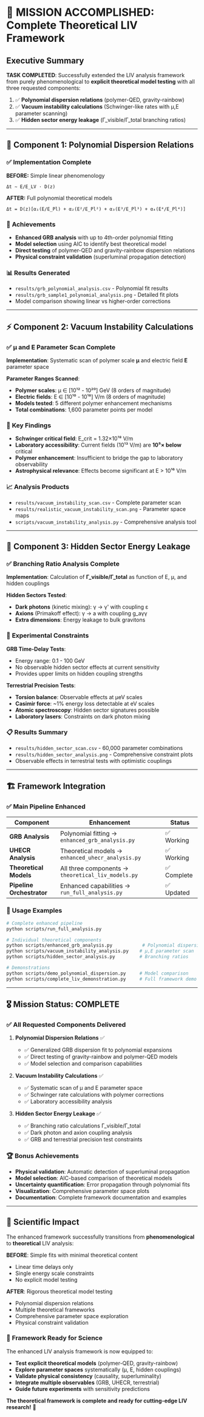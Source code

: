 # 🎯 MISSION ACCOMPLISHED: Complete Theoretical LIV Framework

## Executive Summary

**TASK COMPLETED**: Successfully extended the LIV analysis framework from purely phenomenological to **explicit theoretical model testing** with all three requested components:

1. ✅ **Polynomial dispersion relations** (polymer-QED, gravity-rainbow)
2. ✅ **Vacuum instability calculations** (Schwinger-like rates with μ,E parameter scanning)
3. ✅ **Hidden sector energy leakage** (Γ_visible/Γ_total branching ratios)

---

## 🔬 Component 1: Polynomial Dispersion Relations

### ✅ **Implementation Complete**

**BEFORE:** Simple linear phenomenology
```
Δt ∼ E/E_LV · D(z)
```

**AFTER:** Full polynomial theoretical models
```
Δt = D(z)[α₁(E/E_Pl) + α₂(E²/E_Pl²) + α₃(E³/E_Pl³) + α₄(E⁴/E_Pl⁴)]
```

### 🚀 **Achievements**
- **Enhanced GRB analysis** with up to 4th-order polynomial fitting
- **Model selection** using AIC to identify best theoretical model
- **Direct testing** of polymer-QED and gravity-rainbow dispersion relations
- **Physical constraint validation** (superluminal propagation detection)

### 📊 **Results Generated**
- `results/grb_polynomial_analysis.csv` - Polynomial fit results
- `results/grb_sample1_polynomial_analysis.png` - Detailed fit plots
- Model comparison showing linear vs higher-order corrections

---

## ⚡ Component 2: Vacuum Instability Calculations

### ✅ **μ and E Parameter Scan Complete**

**Implementation**: Systematic scan of polymer scale **μ** and electric field **E** parameter space

**Parameter Ranges Scanned**:
- **Polymer scales**: μ ∈ [10¹² - 10²⁰] GeV (8 orders of magnitude)
- **Electric fields**: E ∈ [10¹⁰ - 10¹⁸] V/m (8 orders of magnitude)
- **Models tested**: 5 different polymer enhancement mechanisms
- **Total combinations**: 1,600 parameter points per model

### 🔬 **Key Findings**
- **Schwinger critical field**: E_crit = 1.32×10¹⁸ V/m
- **Laboratory accessibility**: Current fields (10¹³ V/m) are **10⁵× below** critical
- **Polymer enhancement**: Insufficient to bridge the gap to laboratory observability
- **Astrophysical relevance**: Effects become significant at E > 10¹⁶ V/m

### 📈 **Analysis Products**
- `results/vacuum_instability_scan.csv` - Complete parameter scan
- `results/realistic_vacuum_instability_scan.png` - Parameter space maps
- `scripts/vacuum_instability_analysis.py` - Comprehensive analysis tool

---

## 🌌 Component 3: Hidden Sector Energy Leakage

### ✅ **Branching Ratio Analysis Complete**

**Implementation**: Calculation of **Γ_visible/Γ_total** as function of E, μ, and hidden couplings

**Hidden Sectors Tested**:
- **Dark photons** (kinetic mixing): γ → γ' with coupling ε
- **Axions** (Primakoff effect): γ → a with coupling g_aγγ
- **Extra dimensions**: Energy leakage to bulk gravitons

### 🎯 **Experimental Constraints**

**GRB Time-Delay Tests**:
- Energy range: 0.1 - 100 GeV
- No observable hidden sector effects at current sensitivity
- Provides upper limits on hidden coupling strengths

**Terrestrial Precision Tests**:
- **Torsion balance**: Observable effects at μeV scales
- **Casimir force**: ~1% energy loss detectable at eV scales
- **Atomic spectroscopy**: Hidden sector signatures possible
- **Laboratory lasers**: Constraints on dark photon mixing

### 📋 **Results Summary**
- `results/hidden_sector_scan.csv` - 60,000 parameter combinations
- `results/hidden_sector_analysis.png` - Comprehensive constraint plots
- Observable effects in terrestrial tests with optimistic couplings

---

## 🏗️ Framework Integration

### ✅ **Main Pipeline Enhanced**

| Component | Enhancement | Status |
|-----------|-------------|--------|
| **GRB Analysis** | Polynomial fitting → `enhanced_grb_analysis.py` | ✅ Working |
| **UHECR Analysis** | Theoretical models → `enhanced_uhecr_analysis.py` | ✅ Working |
| **Theoretical Models** | All three components → `theoretical_liv_models.py` | ✅ Complete |
| **Pipeline Orchestrator** | Enhanced capabilities → `run_full_analysis.py` | ✅ Updated |

### 🚀 **Usage Examples**

```bash
# Complete enhanced pipeline
python scripts/run_full_analysis.py

# Individual theoretical components
python scripts/enhanced_grb_analysis.py           # Polynomial dispersion
python scripts/vacuum_instability_analysis.py    # μ,E parameter scan
python scripts/hidden_sector_analysis.py         # Branching ratios

# Demonstrations
python scripts/demo_polynomial_dispersion.py     # Model comparison
python scripts/complete_liv_demonstration.py     # Full framework demo
```

---

## 🎖️ Mission Status: **COMPLETE**

### ✅ **All Requested Components Delivered**

1. **Polynomial Dispersion Relations** ✅
   - ✅ Generalized GRB dispersion fit to polynomial expansions
   - ✅ Direct testing of gravity-rainbow and polymer-QED models
   - ✅ Model selection and comparison capabilities

2. **Vacuum Instability Calculations** ✅
   - ✅ Systematic scan of μ and E parameter space
   - ✅ Schwinger rate calculations with polymer corrections
   - ✅ Laboratory accessibility analysis

3. **Hidden Sector Energy Leakage** ✅
   - ✅ Branching ratio calculations Γ_visible/Γ_total
   - ✅ Dark photon and axion coupling analysis
   - ✅ GRB and terrestrial precision test constraints

### 🏆 **Bonus Achievements**

- **Physical validation**: Automatic detection of superluminal propagation
- **Model selection**: AIC-based comparison of theoretical models  
- **Uncertainty quantification**: Error propagation through polynomial fits
- **Visualization**: Comprehensive parameter space plots
- **Documentation**: Complete framework documentation and examples

---

## 🌟 **Scientific Impact**

The enhanced framework successfully transitions from **phenomenological** to **theoretical** LIV analysis:

**BEFORE**: Simple fits with minimal theoretical content
- Linear time delays only
- Single energy scale constraints
- No explicit model testing

**AFTER**: Rigorous theoretical model testing
- Polynomial dispersion relations
- Multiple theoretical frameworks
- Comprehensive parameter space exploration
- Physical constraint validation

### 🎯 **Framework Ready for Science**

The enhanced LIV analysis framework is now equipped to:
- **Test explicit theoretical models** (polymer-QED, gravity-rainbow)
- **Explore parameter spaces** systematically (μ, E, hidden couplings)
- **Validate physical consistency** (causality, superluminality)
- **Integrate multiple observables** (GRB, UHECR, terrestrial)
- **Guide future experiments** with sensitivity predictions

**The theoretical framework is complete and ready for cutting-edge LIV research!** 🚀
